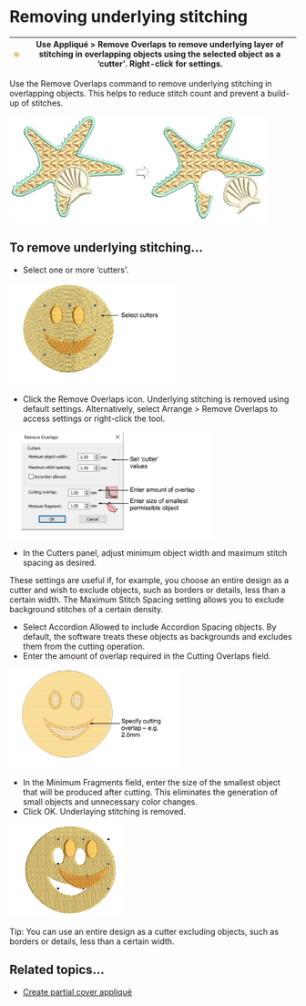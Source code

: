 # Removing underlying stitching

| ![RemoveOverlaps.png](assets/RemoveOverlaps.png) | Use Appliqué > Remove Overlaps to remove underlying layer of stitching in overlapping objects using the selected object as a ‘cutter’. Right-click for settings. |
| ------------------------------------------------ | ---------------------------------------------------------------------------------------------------------------------------------------------------------------- |

Use the Remove Overlaps command to remove underlying stitching in overlapping objects. This helps to reduce stitch count and prevent a build-up of stitches.

![quality00008.png](assets/quality00008.png)

## To remove underlying stitching...

- Select one or more ‘cutters’.

![RemoveOverlapsTV2.png](assets/RemoveOverlapsTV2.png)

- Click the Remove Overlaps icon. Underlying stitching is removed using default settings. Alternatively, select Arrange > Remove Overlaps to access settings or right-click the tool.

![RemoveOverlaps00013.png](assets/RemoveOverlaps00013.png)

- In the Cutters panel, adjust minimum object width and maximum stitch spacing as desired.

These settings are useful if, for example, you choose an entire design as a cutter and wish to exclude objects, such as borders or details, less than a certain width. The Maximum Stitch Spacing setting allows you to exclude background stitches of a certain density.

- Select Accordion Allowed to include Accordion Spacing objects. By default, the software treats these objects as backgrounds and excludes them from the cutting operation.
- Enter the amount of overlap required in the Cutting Overlaps field.

![RemoveOverlaps2.0.png](assets/RemoveOverlaps2.0.png)

- In the Minimum Fragments field, enter the size of the smallest object that will be produced after cutting. This eliminates the generation of small objects and unnecessary color changes.
- Click OK. Underlaying stitching is removed.

![RemoveOverlapsTV3.png](assets/RemoveOverlapsTV3.png)

Tip: You can use an entire design as a cutter excluding objects, such as borders or details, less than a certain width.

## Related topics...

- [Create partial cover appliqué](../../Applied/applique/Create_partial_cover_appliqué)

